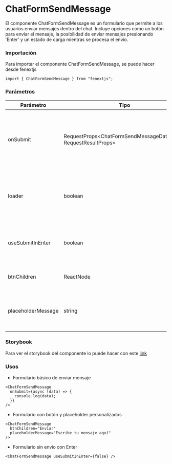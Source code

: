 # ChatFormSendMessage

El componente ChatFormSendMessage es un formulario que permite a los usuarios enviar mensajes dentro del chat. Incluye opciones como un botón para enviar el mensaje, la posibilidad de enviar mensajes presionando 'Enter' y un estado de carga mientras se procesa el envío.

### Importación

Para importar el componente ChatFormSendMessage, se puede hacer desde fenextjs

```tsx copy
import { ChatFormSendMessage } from "fenextjs";
```

### Parámetros

| Parámetro          | Tipo                                                             | Requerido | Default | Descripcion                                                                                       |
| ------------------ | ---------------------------------------------------------------- | --------- | ------- | ------------------------------------------------------------------------------------------------- |
| onSubmit           | RequestProps\<ChatFormSendMessageDataProps, RequestResultProps\> | no        |         | Función que se ejecuta al enviar el mensaje, recibiendo los datos del formulario como parámetros. |
| loader             | boolean                                                          | no        | false   | Indica si el formulario está en estado de carga, deshabilitando la interacción del usuario.       |
| useSubmitInEnter   | boolean                                                          | no        | true    | Si se debe permitir el envío del mensaje presionando 'Enter'.                                     |
| btnChildren        | ReactNode                                                        | no        | Send    | Contenido del botón para enviar el mensaje.                                                       |
| placeholderMessage | string                                                           | no        | Message | Texto de placeholder que se mostrará en el campo del mensaje.                                     |

### Storybook

Para ver el storybook del componente lo puede hacer con este [link](https://fenextjs-component-storybook.vercel.app/?path=/story/chat-chatformsendmessage--index)

### Usos

- Formulario básico de enviar mensaje

```tsx copy
<ChatFormSendMessage
  onSubmit={async (data) => {
    console.log(data);
  }}
/>
```

- Formulario con botón y placeholder personalizados

```tsx copy
<ChatFormSendMessage
  btnChildren="Enviar"
  placeholderMessage="Escribe tu mensaje aquí"
/>
```

- Formulario sin envío con Enter

```tsx copy
<ChatFormSendMessage useSubmitInEnter={false} />
```
